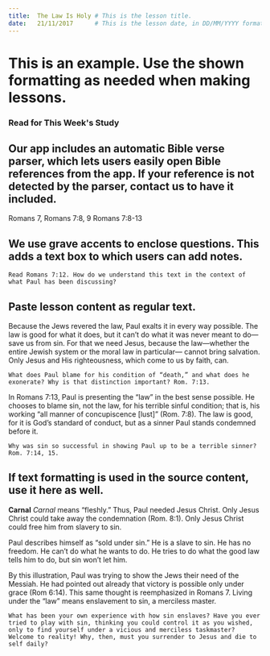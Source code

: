 ```yaml
---
title:  The Law Is Holy # This is the lesson title.
date:   21/11/2017      # This is the lesson date, in DD/MM/YYYY format.
---
```


# This is an example. Use the shown formatting as needed when making lessons.

### Read for This Week's Study
## Our app includes an automatic Bible verse parser, which lets users easily open Bible references from the app. If your reference is not detected by the parser, contact us to have it included.
Romans 7, Romans 7:8, 9 Romans 7:8-13


## We use grave accents to enclose questions. This adds a text box to which users can add notes.
`Read Romans 7:12. How do we understand this text in the context of what Paul has been discussing?`

## Paste lesson content as regular text.
Because the Jews revered the law, Paul exalts it in every way possible. The law is good for what it does, but it can’t do what it was never meant to do—save us from sin. For that we need Jesus, because the law—whether the entire Jewish system or the moral law in particular— cannot bring salvation. Only Jesus and His righteousness, which come to us by faith, can.

`What does Paul blame for his condition of “death,” and what does he exonerate? Why is that distinction important? Rom. 7:13.`

In Romans 7:13, Paul is presenting the “law” in the best sense possible. He chooses to blame sin, not the law, for his terrible sinful condition; that is, his working “all manner of concupiscence [lust]” (Rom. 7:8). The law is good, for it is God’s standard of conduct, but as a sinner Paul stands condemned before it.

`Why was sin so successful in showing Paul up to be a terrible sinner? Rom. 7:14, 15.`


## If text formatting is used in the source content, use it here as well.
__Carnal__
_Carnal_ means “fleshly.” Thus, Paul needed Jesus Christ. Only Jesus Christ could take away the condemnation (Rom. 8:1). Only Jesus Christ could free him from slavery to sin.

Paul describes himself as “sold under sin.” He is a slave to sin. He has no freedom. He can’t do what he wants to do. He tries to do what the good law tells him to do, but sin won’t let him.

By this illustration, Paul was trying to show the Jews their need of the Messiah. He had pointed out already that victory is possible only under grace (Rom 6:14). This same thought is reemphasized in Romans 7. Living under the “law” means enslavement to sin, a merciless master.

`What has been your own experience with how sin enslaves? Have you ever tried to play with sin, thinking you could control it as you wished, only to find yourself under a vicious and merciless taskmaster? Welcome to reality! Why, then, must you surrender to Jesus and die to self daily?`
